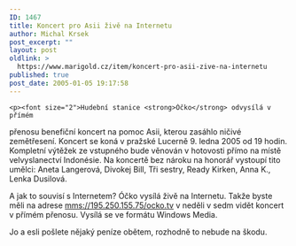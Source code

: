 ```yaml
---
ID: 1467
title: Koncert pro Asii živě na Internetu
author: Michal Krsek
post_excerpt: ""
layout: post
oldlink: >
  https://www.marigold.cz/item/koncert-pro-asii-zive-na-internetu
published: true
post_date: 2005-01-05 19:17:58
---
```

	<p><font size="2">Hudební stanice <strong>Óčko</strong> odvysílá v přímém
přenosu benefiční koncert na pomoc Asii, kterou zasáhlo ničivé
zemětřesení. Koncert se koná v pražské Lucerně 9. ledna 2005 od 19
hodin. Kompletní výtěžek ze vstupného bude věnován v hotovosti přímo na
místě velvyslanectví Indonésie. Na koncertě bez nároku na honorář
vystoupí tito umělci: Aneta Langerová, Divokej Bill, Tři sestry, Ready Kirken, Anna K., Lenka Dusilová.</p>
	<p>A jak to souvisí s Internetem? Óčko vysílá živě na Internetu. Takže byste měli na adrese <a href="mms://195.250.155.75/ocko.tv">mms://195.250.155.75/ocko.tv</a> v neděli v sedm vidět koncert v přímém přenosu. Vysílá se ve formátu Windows Media.</p>
	<p>Jo a esli pošlete nějaký peníze obětem, rozhodně to nebude na škodu.</font>
</p>